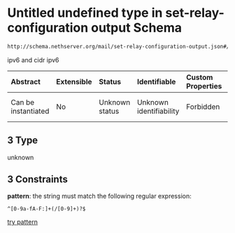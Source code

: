 # Untitled undefined type in set-relay-configuration output Schema

```txt
http://schema.nethserver.org/mail/set-relay-configuration-output.json#/properties/networks/items/anyOf/3
```

ipv6 and cidr ipv6

| Abstract            | Extensible | Status         | Identifiable            | Custom Properties | Additional Properties | Access Restrictions | Defined In                                                                                               |
| :------------------ | :--------- | :------------- | :---------------------- | :---------------- | :-------------------- | :------------------ | :------------------------------------------------------------------------------------------------------- |
| Can be instantiated | No         | Unknown status | Unknown identifiability | Forbidden         | Allowed               | none                | [set-relay-configuration-output.json\*](mail/set-relay-configuration-output.json "open original schema") |

## 3 Type

unknown

## 3 Constraints

**pattern**: the string must match the following regular expression:&#x20;

```regexp
^[0-9a-fA-F:]+(/[0-9]+)?$
```

[try pattern](https://regexr.com/?expression=%5E%5B0-9a-fA-F%3A%5D%2B\(%2F%5B0-9%5D%2B\)%3F%24 "try regular expression with regexr.com")
